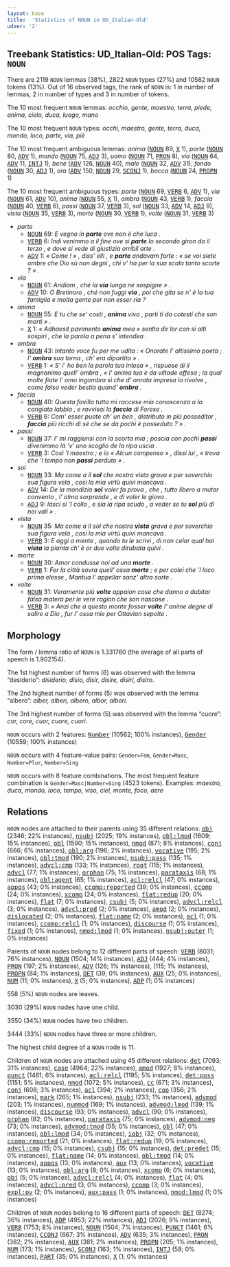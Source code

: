 ```yaml
---
layout: base
title:  'Statistics of NOUN in UD_Italian-Old'
udver: '2'
---
```


## Treebank Statistics: UD_Italian-Old: POS Tags: `NOUN`

There are 2119 `NOUN` lemmas (38%), 2822 `NOUN` types (27%) and 10582 `NOUN` tokens (13%).
Out of 16 observed tags, the rank of `NOUN` is: 1 in number of lemmas, 2 in number of types and 3 in number of tokens.

The 10 most frequent `NOUN` lemmas: <em>occhio, gente, maestro, terra, piede, anima, cielo, duca, luogo, mano</em>

The 10 most frequent `NOUN` types:  <em>occhi, maestro, gente, terra, duca, mondo, loco, parte, via, piè</em>

The 10 most frequent ambiguous lemmas: <em>anima</em> (<tt><a href="it_old-pos-NOUN.html">NOUN</a></tt> 89, <tt><a href="it_old-pos-X.html">X</a></tt> 1), <em>parte</em> (<tt><a href="it_old-pos-NOUN.html">NOUN</a></tt> 80, <tt><a href="it_old-pos-ADV.html">ADV</a></tt> 1), <em>mondo</em> (<tt><a href="it_old-pos-NOUN.html">NOUN</a></tt> 75, <tt><a href="it_old-pos-ADJ.html">ADJ</a></tt> 3), <em>uomo</em> (<tt><a href="it_old-pos-NOUN.html">NOUN</a></tt> 71, <tt><a href="it_old-pos-PRON.html">PRON</a></tt> 8), <em>via</em> (<tt><a href="it_old-pos-NOUN.html">NOUN</a></tt> 64, <tt><a href="it_old-pos-ADV.html">ADV</a></tt> 11, <tt><a href="it_old-pos-INTJ.html">INTJ</a></tt> 1), <em>bene</em> (<tt><a href="it_old-pos-ADV.html">ADV</a></tt> 126, <tt><a href="it_old-pos-NOUN.html">NOUN</a></tt> 40), <em>male</em> (<tt><a href="it_old-pos-NOUN.html">NOUN</a></tt> 32, <tt><a href="it_old-pos-ADV.html">ADV</a></tt> 31), <em>fondo</em> (<tt><a href="it_old-pos-NOUN.html">NOUN</a></tt> 30, <tt><a href="it_old-pos-ADJ.html">ADJ</a></tt> 1), <em>ora</em> (<tt><a href="it_old-pos-ADV.html">ADV</a></tt> 150, <tt><a href="it_old-pos-NOUN.html">NOUN</a></tt> 29, <tt><a href="it_old-pos-SCONJ.html">SCONJ</a></tt> 1), <em>bocca</em> (<tt><a href="it_old-pos-NOUN.html">NOUN</a></tt> 24, <tt><a href="it_old-pos-PROPN.html">PROPN</a></tt> 1)

The 10 most frequent ambiguous types:  <em>parte</em> (<tt><a href="it_old-pos-NOUN.html">NOUN</a></tt> 69, <tt><a href="it_old-pos-VERB.html">VERB</a></tt> 6, <tt><a href="it_old-pos-ADV.html">ADV</a></tt> 1), <em>via</em> (<tt><a href="it_old-pos-NOUN.html">NOUN</a></tt> 61, <tt><a href="it_old-pos-ADV.html">ADV</a></tt> 10), <em>anima</em> (<tt><a href="it_old-pos-NOUN.html">NOUN</a></tt> 55, <tt><a href="it_old-pos-X.html">X</a></tt> 1), <em>ombra</em> (<tt><a href="it_old-pos-NOUN.html">NOUN</a></tt> 43, <tt><a href="it_old-pos-VERB.html">VERB</a></tt> 1), <em>faccia</em> (<tt><a href="it_old-pos-NOUN.html">NOUN</a></tt> 40, <tt><a href="it_old-pos-VERB.html">VERB</a></tt> 6), <em>passi</em> (<tt><a href="it_old-pos-NOUN.html">NOUN</a></tt> 37, <tt><a href="it_old-pos-VERB.html">VERB</a></tt> 3), <em>sol</em> (<tt><a href="it_old-pos-NOUN.html">NOUN</a></tt> 33, <tt><a href="it_old-pos-ADV.html">ADV</a></tt> 14, <tt><a href="it_old-pos-ADJ.html">ADJ</a></tt> 9), <em>vista</em> (<tt><a href="it_old-pos-NOUN.html">NOUN</a></tt> 35, <tt><a href="it_old-pos-VERB.html">VERB</a></tt> 3), <em>morte</em> (<tt><a href="it_old-pos-NOUN.html">NOUN</a></tt> 30, <tt><a href="it_old-pos-VERB.html">VERB</a></tt> 1), <em>volte</em> (<tt><a href="it_old-pos-NOUN.html">NOUN</a></tt> 31, <tt><a href="it_old-pos-VERB.html">VERB</a></tt> 3)


* <em>parte</em>
  * <tt><a href="it_old-pos-NOUN.html">NOUN</a></tt> 69: <em>E vegno in <b>parte</b> ove non è che luca .</em>
  * <tt><a href="it_old-pos-VERB.html">VERB</a></tt> 6: <em>Indi venimmo a il fine ove si <b>parte</b> lo secondo giron da il terzo , e dove si vede di giustizia orribil arte .</em>
  * <tt><a href="it_old-pos-ADV.html">ADV</a></tt> 1: <em>« Come ! » , diss' elli , e <b>parte</b> andavam forte : « se voi siete ombre che Dio sù non degni , chi v' ha per la sua scala tanto scorte ? » .</em>
* <em>via</em>
  * <tt><a href="it_old-pos-NOUN.html">NOUN</a></tt> 61: <em>Andiam , ché la <b>via</b> lunga ne sospigne » .</em>
  * <tt><a href="it_old-pos-ADV.html">ADV</a></tt> 10: <em>O Bretinoro , ché non fuggi <b>via</b> , poi che gita se n' è la tua famiglia e molta gente per non esser ria ?</em>
* <em>anima</em>
  * <tt><a href="it_old-pos-NOUN.html">NOUN</a></tt> 55: <em>E tu che se' costì , <b>anima</b> viva , parti ti da cotesti che son morti » .</em>
  * <tt><a href="it_old-pos-X.html">X</a></tt> 1: <em>« Adhaesit pavimento <b>anima</b> mea » sentia dir lor con sì alti sospiri , che la parola a pena s' intendea .</em>
* <em>ombra</em>
  * <tt><a href="it_old-pos-NOUN.html">NOUN</a></tt> 43: <em>Intanto voce fu per me udita : « Onorate l' altissimo poeta ; l' <b>ombra</b> sua torna , ch' era dipartita » .</em>
  * <tt><a href="it_old-pos-VERB.html">VERB</a></tt> 1: <em>« S' i' ho ben la parola tua intesa » , rispuose di il magnanimo quell' ombra , « l' anima tua è da viltade offesa ; la qual molte fiate l' omo ingombra sì che d' onrata impresa lo rivolve , come falso veder bestia quand' <b>ombra</b> .</em>
* <em>faccia</em>
  * <tt><a href="it_old-pos-NOUN.html">NOUN</a></tt> 40: <em>Questa favilla tutta mi raccese mia conoscenza a la cangiata labbia , e ravvisai la <b>faccia</b> di Forese .</em>
  * <tt><a href="it_old-pos-VERB.html">VERB</a></tt> 6: <em>Com' esser puote ch' un ben , distributo in più posseditor , <b>faccia</b> più ricchi di sé che se da pochi è posseduto ? » .</em>
* <em>passi</em>
  * <tt><a href="it_old-pos-NOUN.html">NOUN</a></tt> 37: <em>I' mi raggiunsi con la scorta mia ; poscia con pochi <b>passi</b> divenimmo là 'v' uno scoglio de la ripa uscia .</em>
  * <tt><a href="it_old-pos-VERB.html">VERB</a></tt> 3: <em>Così 'l maestro ; e io « Alcun compenso » , dissi lui , « trova che 'l tempo non <b>passi</b> perduto » .</em>
* <em>sol</em>
  * <tt><a href="it_old-pos-NOUN.html">NOUN</a></tt> 33: <em>Ma come a il <b>sol</b> che nostra vista grava e per soverchio sua figura vela , così la mia virtù quivi mancava .</em>
  * <tt><a href="it_old-pos-ADV.html">ADV</a></tt> 14: <em>De la mondizia <b>sol</b> voler fa prova , che , tutto libero a mutar convento , l' alma sorprende , e di voler le giova .</em>
  * <tt><a href="it_old-pos-ADJ.html">ADJ</a></tt> 9: <em>lasci si 'l collo , e sia la ripa scudo , a veder se tu <b>sol</b> più di noi vali » .</em>
* <em>vista</em>
  * <tt><a href="it_old-pos-NOUN.html">NOUN</a></tt> 35: <em>Ma come a il sol che nostra <b>vista</b> grava e per soverchio sua figura vela , così la mia virtù quivi mancava .</em>
  * <tt><a href="it_old-pos-VERB.html">VERB</a></tt> 3: <em>E aggi a mente , quando tu le scrivi , di non celar qual hai <b>vista</b> la pianta ch' è or due volte dirubata quivi .</em>
* <em>morte</em>
  * <tt><a href="it_old-pos-NOUN.html">NOUN</a></tt> 30: <em>Amor condusse noi ad una <b>morte</b> .</em>
  * <tt><a href="it_old-pos-VERB.html">VERB</a></tt> 1: <em>Fer la città sovra quell' ossa <b>morte</b> ; e per colei che 'l loco prima elesse , Mantua l' appellar sanz' altra sorte .</em>
* <em>volte</em>
  * <tt><a href="it_old-pos-NOUN.html">NOUN</a></tt> 31: <em>Veramente più <b>volte</b> appaion cose che danno a dubitar falsa matera per le vere ragion che son nascose .</em>
  * <tt><a href="it_old-pos-VERB.html">VERB</a></tt> 3: <em>« Anzi che a questo monte fosser <b>volte</b> l' anime degne di salire a Dio , fur l' ossa mie per Ottavian sepolte .</em>

## Morphology

The form / lemma ratio of `NOUN` is 1.331760 (the average of all parts of speech is 1.902154).

The 1st highest number of forms (6) was observed with the lemma “desiderio”: <em>disiderio, disio, disir, disire, disiri, disiro</em>.

The 2nd highest number of forms (5) was observed with the lemma “albero”: <em>alber, alberi, albero, albor, albori</em>.

The 3rd highest number of forms (5) was observed with the lemma “cuore”: <em>cor, core, cuor, cuore, cuori</em>.

`NOUN` occurs with 2 features: <tt><a href="it_old-feat-Number.html">Number</a></tt> (10562; 100% instances), <tt><a href="it_old-feat-Gender.html">Gender</a></tt> (10559; 100% instances)

`NOUN` occurs with 4 feature-value pairs: `Gender=Fem`, `Gender=Masc`, `Number=Plur`, `Number=Sing`

`NOUN` occurs with 8 feature combinations.
The most frequent feature combination is `Gender=Masc|Number=Sing` (4523 tokens).
Examples: <em>maestro, duca, mondo, loco, tempo, viso, ciel, monte, foco, aere</em>


## Relations

`NOUN` nodes are attached to their parents using 35 different relations: <tt><a href="it_old-dep-obj.html">obj</a></tt> (2346; 22% instances), <tt><a href="it_old-dep-nsubj.html">nsubj</a></tt> (2025; 19% instances), <tt><a href="it_old-dep-obl-lmod.html">obl:lmod</a></tt> (1609; 15% instances), <tt><a href="it_old-dep-obl.html">obl</a></tt> (1590; 15% instances), <tt><a href="it_old-dep-nmod.html">nmod</a></tt> (871; 8% instances), <tt><a href="it_old-dep-conj.html">conj</a></tt> (666; 6% instances), <tt><a href="it_old-dep-obl-arg.html">obl:arg</a></tt> (196; 2% instances), <tt><a href="it_old-dep-vocative.html">vocative</a></tt> (195; 2% instances), <tt><a href="it_old-dep-obl-tmod.html">obl:tmod</a></tt> (190; 2% instances), <tt><a href="it_old-dep-nsubj-pass.html">nsubj:pass</a></tt> (135; 1% instances), <tt><a href="it_old-dep-advcl-cmp.html">advcl:cmp</a></tt> (133; 1% instances), <tt><a href="it_old-dep-root.html">root</a></tt> (115; 1% instances), <tt><a href="it_old-dep-advcl.html">advcl</a></tt> (77; 1% instances), <tt><a href="it_old-dep-orphan.html">orphan</a></tt> (75; 1% instances), <tt><a href="it_old-dep-parataxis.html">parataxis</a></tt> (68; 1% instances), <tt><a href="it_old-dep-obl-agent.html">obl:agent</a></tt> (65; 1% instances), <tt><a href="it_old-dep-acl-relcl.html">acl:relcl</a></tt> (47; 0% instances), <tt><a href="it_old-dep-appos.html">appos</a></tt> (43; 0% instances), <tt><a href="it_old-dep-ccomp-reported.html">ccomp:reported</a></tt> (39; 0% instances), <tt><a href="it_old-dep-ccomp.html">ccomp</a></tt> (24; 0% instances), <tt><a href="it_old-dep-xcomp.html">xcomp</a></tt> (24; 0% instances), <tt><a href="it_old-dep-flat-redup.html">flat:redup</a></tt> (20; 0% instances), <tt><a href="it_old-dep-flat.html">flat</a></tt> (7; 0% instances), <tt><a href="it_old-dep-csubj.html">csubj</a></tt> (5; 0% instances), <tt><a href="it_old-dep-advcl-relcl.html">advcl:relcl</a></tt> (3; 0% instances), <tt><a href="it_old-dep-advcl-pred.html">advcl:pred</a></tt> (2; 0% instances), <tt><a href="it_old-dep-amod.html">amod</a></tt> (2; 0% instances), <tt><a href="it_old-dep-dislocated.html">dislocated</a></tt> (2; 0% instances), <tt><a href="it_old-dep-flat-name.html">flat:name</a></tt> (2; 0% instances), <tt><a href="it_old-dep-acl.html">acl</a></tt> (1; 0% instances), <tt><a href="it_old-dep-ccomp-relcl.html">ccomp:relcl</a></tt> (1; 0% instances), <tt><a href="it_old-dep-discourse.html">discourse</a></tt> (1; 0% instances), <tt><a href="it_old-dep-fixed.html">fixed</a></tt> (1; 0% instances), <tt><a href="it_old-dep-nmod-lmod.html">nmod:lmod</a></tt> (1; 0% instances), <tt><a href="it_old-dep-nsubj-outer.html">nsubj:outer</a></tt> (1; 0% instances)

Parents of `NOUN` nodes belong to 12 different parts of speech: <tt><a href="it_old-pos-VERB.html">VERB</a></tt> (8031; 76% instances), <tt><a href="it_old-pos-NOUN.html">NOUN</a></tt> (1504; 14% instances), <tt><a href="it_old-pos-ADJ.html">ADJ</a></tt> (444; 4% instances), <tt><a href="it_old-pos-PRON.html">PRON</a></tt> (197; 2% instances), <tt><a href="it_old-pos-ADV.html">ADV</a></tt> (126; 1% instances),  (115; 1% instances), <tt><a href="it_old-pos-PROPN.html">PROPN</a></tt> (84; 1% instances), <tt><a href="it_old-pos-DET.html">DET</a></tt> (39; 0% instances), <tt><a href="it_old-pos-AUX.html">AUX</a></tt> (25; 0% instances), <tt><a href="it_old-pos-NUM.html">NUM</a></tt> (11; 0% instances), <tt><a href="it_old-pos-X.html">X</a></tt> (5; 0% instances), <tt><a href="it_old-pos-ADP.html">ADP</a></tt> (1; 0% instances)

558 (5%) `NOUN` nodes are leaves.

3030 (29%) `NOUN` nodes have one child.

3550 (34%) `NOUN` nodes have two children.

3444 (33%) `NOUN` nodes have three or more children.

The highest child degree of a `NOUN` node is 11.

Children of `NOUN` nodes are attached using 45 different relations: <tt><a href="it_old-dep-det.html">det</a></tt> (7093; 31% instances), <tt><a href="it_old-dep-case.html">case</a></tt> (4964; 22% instances), <tt><a href="it_old-dep-amod.html">amod</a></tt> (1927; 8% instances), <tt><a href="it_old-dep-punct.html">punct</a></tt> (1461; 6% instances), <tt><a href="it_old-dep-acl-relcl.html">acl:relcl</a></tt> (1195; 5% instances), <tt><a href="it_old-dep-det-poss.html">det:poss</a></tt> (1151; 5% instances), <tt><a href="it_old-dep-nmod.html">nmod</a></tt> (1072; 5% instances), <tt><a href="it_old-dep-cc.html">cc</a></tt> (671; 3% instances), <tt><a href="it_old-dep-conj.html">conj</a></tt> (608; 3% instances), <tt><a href="it_old-dep-acl.html">acl</a></tt> (394; 2% instances), <tt><a href="it_old-dep-cop.html">cop</a></tt> (356; 2% instances), <tt><a href="it_old-dep-mark.html">mark</a></tt> (265; 1% instances), <tt><a href="it_old-dep-nsubj.html">nsubj</a></tt> (233; 1% instances), <tt><a href="it_old-dep-advmod.html">advmod</a></tt> (203; 1% instances), <tt><a href="it_old-dep-nummod.html">nummod</a></tt> (169; 1% instances), <tt><a href="it_old-dep-advmod-lmod.html">advmod:lmod</a></tt> (139; 1% instances), <tt><a href="it_old-dep-discourse.html">discourse</a></tt> (93; 0% instances), <tt><a href="it_old-dep-advcl.html">advcl</a></tt> (90; 0% instances), <tt><a href="it_old-dep-orphan.html">orphan</a></tt> (82; 0% instances), <tt><a href="it_old-dep-parataxis.html">parataxis</a></tt> (75; 0% instances), <tt><a href="it_old-dep-advmod-neg.html">advmod:neg</a></tt> (73; 0% instances), <tt><a href="it_old-dep-advmod-tmod.html">advmod:tmod</a></tt> (55; 0% instances), <tt><a href="it_old-dep-obl.html">obl</a></tt> (47; 0% instances), <tt><a href="it_old-dep-obl-lmod.html">obl:lmod</a></tt> (34; 0% instances), <tt><a href="it_old-dep-iobj.html">iobj</a></tt> (32; 0% instances), <tt><a href="it_old-dep-ccomp-reported.html">ccomp:reported</a></tt> (21; 0% instances), <tt><a href="it_old-dep-flat-redup.html">flat:redup</a></tt> (19; 0% instances), <tt><a href="it_old-dep-advcl-cmp.html">advcl:cmp</a></tt> (15; 0% instances), <tt><a href="it_old-dep-csubj.html">csubj</a></tt> (15; 0% instances), <tt><a href="it_old-dep-det-predet.html">det:predet</a></tt> (15; 0% instances), <tt><a href="it_old-dep-flat-name.html">flat:name</a></tt> (14; 0% instances), <tt><a href="it_old-dep-obl-tmod.html">obl:tmod</a></tt> (14; 0% instances), <tt><a href="it_old-dep-appos.html">appos</a></tt> (13; 0% instances), <tt><a href="it_old-dep-aux.html">aux</a></tt> (13; 0% instances), <tt><a href="it_old-dep-vocative.html">vocative</a></tt> (13; 0% instances), <tt><a href="it_old-dep-obl-arg.html">obl:arg</a></tt> (8; 0% instances), <tt><a href="it_old-dep-xcomp.html">xcomp</a></tt> (6; 0% instances), <tt><a href="it_old-dep-obj.html">obj</a></tt> (5; 0% instances), <tt><a href="it_old-dep-advcl-relcl.html">advcl:relcl</a></tt> (4; 0% instances), <tt><a href="it_old-dep-flat.html">flat</a></tt> (4; 0% instances), <tt><a href="it_old-dep-advcl-pred.html">advcl:pred</a></tt> (3; 0% instances), <tt><a href="it_old-dep-ccomp.html">ccomp</a></tt> (3; 0% instances), <tt><a href="it_old-dep-expl-pv.html">expl:pv</a></tt> (2; 0% instances), <tt><a href="it_old-dep-aux-pass.html">aux:pass</a></tt> (1; 0% instances), <tt><a href="it_old-dep-nmod-lmod.html">nmod:lmod</a></tt> (1; 0% instances)

Children of `NOUN` nodes belong to 16 different parts of speech: <tt><a href="it_old-pos-DET.html">DET</a></tt> (8274; 36% instances), <tt><a href="it_old-pos-ADP.html">ADP</a></tt> (4953; 22% instances), <tt><a href="it_old-pos-ADJ.html">ADJ</a></tt> (2026; 9% instances), <tt><a href="it_old-pos-VERB.html">VERB</a></tt> (1753; 8% instances), <tt><a href="it_old-pos-NOUN.html">NOUN</a></tt> (1504; 7% instances), <tt><a href="it_old-pos-PUNCT.html">PUNCT</a></tt> (1461; 6% instances), <tt><a href="it_old-pos-CCONJ.html">CCONJ</a></tt> (667; 3% instances), <tt><a href="it_old-pos-ADV.html">ADV</a></tt> (635; 3% instances), <tt><a href="it_old-pos-PRON.html">PRON</a></tt> (382; 2% instances), <tt><a href="it_old-pos-AUX.html">AUX</a></tt> (381; 2% instances), <tt><a href="it_old-pos-PROPN.html">PROPN</a></tt> (205; 1% instances), <tt><a href="it_old-pos-NUM.html">NUM</a></tt> (173; 1% instances), <tt><a href="it_old-pos-SCONJ.html">SCONJ</a></tt> (163; 1% instances), <tt><a href="it_old-pos-INTJ.html">INTJ</a></tt> (58; 0% instances), <tt><a href="it_old-pos-PART.html">PART</a></tt> (35; 0% instances), <tt><a href="it_old-pos-X.html">X</a></tt> (1; 0% instances)

